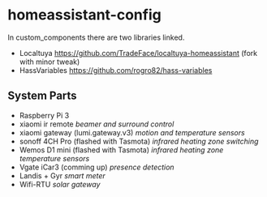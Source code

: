# homeassistant-config


In custom_components there are two libraries linked. 

- Localtuya https://github.com/TradeFace/localtuya-homeassistant (fork with minor tweak) 
- HassVariables https://github.com/rogro82/hass-variables

System Parts
-----------
- Raspberry Pi 3
- xiaomi ir remote
_beamer and surround control_
- xiaomi gateway (lumi.gateway.v3)
_motion and temperature sensors_
- sonoff 4CH Pro (flashed with Tasmota)
_infrared heating zone switching_
- Wemos D1 mini (flashed with Tasmota)
_infrared heating zone temperature sensors_
- Vgate iCar3 (comming up)
_presence detection_
- Landis + Gyr 
_smart meter_
- Wifi-RTU 
_solar gateway_
